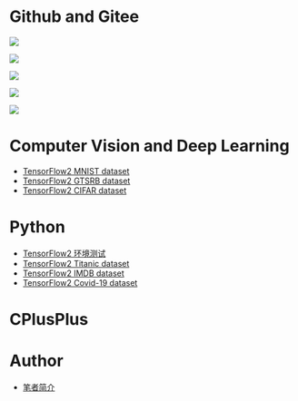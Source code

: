 # Github and Gitee
<!-- 自定义徽章 对应 github 仓库 -->
[![](https://img.shields.io/badge/ComputerVisionDeepLearning-github-brightgreen)](https://github.com/2694048168/ComputerVisionDeepLearning)

[![](https://img.shields.io/badge/MachineLearning-github-brightgreen)](https://github.com/2694048168/MachineLearning)

[![](https://img.shields.io/badge/LeetCodeAlgorithm-github-brightgreen)](https://github.com/2694048168/LeetCodeAlgorithm)

[![](https://img.shields.io/badge/CPlusPlus-github-brightgreen)](https://github.com/2694048168/C-and-C-plus-plus)

[![](https://img.shields.io/badge/Linux-github-brightgreen)](https://github.com/2694048168/Linux_OS)


# Computer Vision and Deep Learning

- [TensorFlow2 MNIST dataset](PaperMD/mnist_example.md)
- [TensorFlow2 GTSRB dataset](PaperMD/street_sign_example.md)
- [TensorFlow2 CIFAR dataset](PaperMD/cifar_dataset.md)

# Python

- [TensorFlow2 环境测试](PaperMD/tf_env_test.md)
- [TensorFlow2 Titanic dataset](PaperMD/titanic_dataset.md)
- [TensorFlow2 IMDB dataset](PaperMD/imdb_dataset.md)
- [TensorFlow2 Covid-19 dataset](PaperMD/covid_19.md)

# CPlusPlus


# Author

- [笔者简介](PaperMD/author.md)
